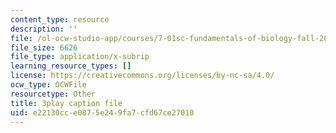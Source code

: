 ```yaml
---
content_type: resource
description: ''
file: /ol-ocw-studio-app/courses/7-01sc-fundamentals-of-biology-fall-2011/e22130cce0875e249fa7cfd67ce27010_2TL8rY9Rc_A.vtt
file_size: 6626
file_type: application/x-subrip
learning_resource_types: []
license: https://creativecommons.org/licenses/by-nc-sa/4.0/
ocw_type: OCWFile
resourcetype: Other
title: 3play caption file
uid: e22130cc-e087-5e24-9fa7-cfd67ce27010
---
```

